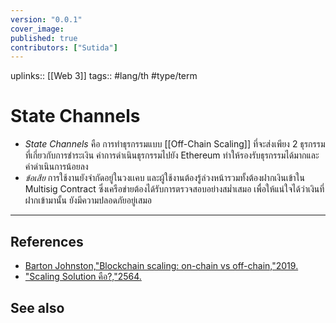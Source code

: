 ```yaml
---
version: "0.0.1"
cover_image:
published: true
contributors: ["Sutida"]
---
```

uplinks:: [[Web 3]]
tags:: #lang/th #type/term

# State Channels
- *State Channels* คือ การทำธุรกรรมแบบ [[Off-Chain Scaling]] ที่จะส่งเพียง 2 ธุรกรรมที่เกี่ยวกับการชำระเงิน ค่าการดำเนินธุรกรรมไปยัง Ethereum ทำให้รองรับธุรกรรมได้มากและค่าดำเนินการน้อยลง 
- *ข้อเสีย* การใช้งานยังจำกัดอยู่ในวงเเคบ และผู้ใช้งานต้องรู้ล่วงหน้ารวมทั้งต้องฝากเงินเข้าใน Multisig Contract ซึ่งเครือข่ายต้องได้รับการตรวจสอบอย่างสม่ำเสมอ เพื่อให้แน่ใจได้ว่าเงินที่ฝากเข้ามานั้น ยังมีความปลอดภัยอยู่เสมอ
   
---
## References
- [Barton Johnston,"Blockchain scaling: on-chain vs off-chain,"2019.](https://bdtechtalks.com/2019/09/16/blockchain-scaling-on-chain-vs-off-chain/)
- ["Scaling Solution คือ?,"2564.](https://academy.bitcoinaddict.org/blockchain-scaling-solution/)
## See also
